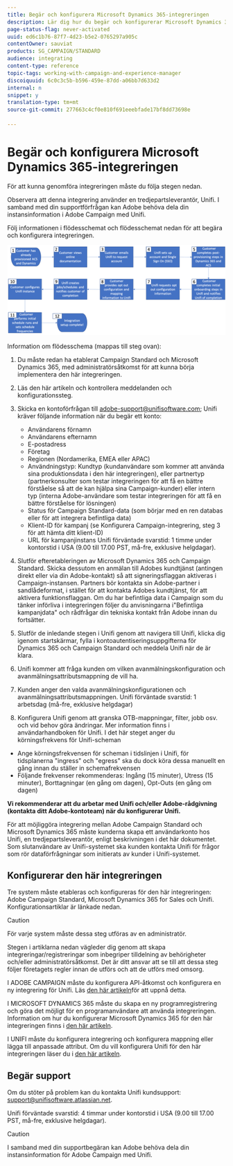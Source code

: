 ```yaml
---
title: Begär och konfigurera Microsoft Dynamics 365-integreringen
description: Lär dig hur du begär och konfigurerar Microsoft Dynamics 365 med Campaign Standard-integrering
page-status-flag: never-activated
uuid: ed6c1b76-87f7-4d23-b5e2-0765297a905c
contentOwner: sauviat
products: SG_CAMPAIGN/STANDARD
audience: integrating
content-type: reference
topic-tags: working-with-campaign-and-experience-manager
discoiquuid: 6c0c3c5b-b596-459e-87dd-a06bb7d633d2
internal: n
snippet: y
translation-type: tm+mt
source-git-commit: 277663c4cf0e810f691eeebfade17bf8dd73698e

---
```



# Begär och konfigurera Microsoft Dynamics 365-integreringen

För att kunna genomföra integreringen måste du följa stegen nedan.

Observera att denna integrering använder en tredjepartsleverantör, Unifi.  I samband med din supportförfrågan kan Adobe behöva dela din instansinformation i Adobe Campaign med Unifi.

Följ informationen i flödesschemat och flödesschemat nedan för att begära och konfigurera integreringen.

![](assets/provisioning-wf.png)

Information om flödesschema (mappas till steg ovan):

1. Du måste redan ha etablerat Campaign Standard och Microsoft Dynamics 365, med administratörsåtkomst för att kunna börja implementera den här integreringen.

1. Läs den här artikeln och kontrollera meddelanden och konfigurationssteg.

1. Skicka en kontoförfrågan till adobe-support@unifisoftware.com; Unifi kräver följande information när du begär ett konto:
   * Användarens förnamn
   * Användarens efternamn
   * E-postadress
   * Företag
   * Regionen (Nordamerika, EMEA eller APAC)
   * Användningstyp:  Kundtyp (kundanvändare som kommer att använda sina produktionsdata i den här integreringen), eller partnertyp (partnerkonsulter som testar integreringen för att få en bättre förståelse så att de kan hjälpa sina Campaign-kunder) eller intern typ (interna Adobe-användare som testar integreringen för att få en bättre förståelse för lösningen)
   * Status för Campaign Standard-data (som börjar med en ren databas eller för att integrera befintliga data)
   * Klient-ID för kampanj (se Konfigurera Campaign-integrering, steg 3 för att hämta ditt klient-ID)
   * URL för kampanjinstans
   Unifi förväntade svarstid: 1 timme under kontorstid i USA (9.00 till 17.00 PST, må-fre, exklusive helgdagar).

1. Slutför efteretableringen av Microsoft Dynamics 365 och Campaign Standard.
Skicka dessutom en anmälan till Adobes kundtjänst (antingen direkt eller via din Adobe-kontakt) så att signeringsflaggan aktiveras i Campaign-instansen. Partners bör kontakta sin Adobe-partner i sandlådeformat, i stället för att kontakta Adobes kundtjänst, för att aktivera funktionsflaggan.
Om du har befintliga data i Campaign som du tänker införliva i integreringen följer du anvisningarna i&quot;Befintliga kampanjdata&quot; och rådfrågar din tekniska kontakt från Adobe innan du fortsätter.

1. Slutför de inledande stegen i Unifi genom att navigera till Unifi, klicka dig igenom startskärmar, fylla i kontoautentiseringsuppgifterna för Dynamics 365 och Campaign Standard och meddela Unifi när de är klara.

1. Unifi kommer att fråga kunden om vilken avanmälningskonfiguration och avanmälningsattributsmappning de vill ha.

1. Kunden anger den valda avanmälningskonfigurationen och avanmälningsattributsmappningen.
Unifi förväntade svarstid: 1 arbetsdag (må-fre, exklusive helgdagar)

1. Konfigurera Unifi genom att granska OTB-mappningar, filter, jobb osv. och vid behov göra ändringar.  Mer information finns i användarhandboken för Unifi.
I det här steget anger du körningsfrekvens för Unifi-scheman
* Ange körningsfrekvensen för scheman i tidslinjen i Unifi, för tidsplanerna &quot;ingress&quot; och &quot;egress&quot; ska du dock köra dessa manuellt en gång innan du ställer in schemafrekvensen
* Följande frekvenser rekommenderas: Ingång (15 minuter), Utress (15 minuter), Borttagningar (en gång om dagen), Opt-Outs (en gång om dagen)

**Vi rekommenderar att du arbetar med Unifi och/eller Adobe-rådgivning (kontakta ditt Adobe-kontoteam) när du konfigurerar Unifi.**

För att möjliggöra integrering mellan Adobe Campaign Standard och Microsoft Dynamics 365 måste kunderna skapa ett användarkonto hos Unifi, en tredjepartsleverantör, enligt beskrivningen i det här dokumentet.   Som slutanvändare av Unifi-systemet ska kunden kontakta Unifi för frågor som rör dataförfrågningar som initierats av kunder i Unifi-systemet.

## Konfigurerar den här integreringen

Tre system måste etableras och konfigureras för den här integreringen: Adobe Campaign Standard, Microsoft Dynamics 365 for Sales och Unifi. Konfigurationsartiklar är länkade nedan.

>[!CAUTION]
>
>För varje system måste dessa steg utföras av en administratör.
>
>Stegen i artiklarna nedan vägleder dig genom att skapa integreringar/registreringar som inbegriper tilldelning av behörigheter och/eller administratörsåtkomst.  Det är ditt ansvar att se till att dessa steg följer företagets regler innan de utförs och att de utförs med omsorg.

I ADOBE CAMPAIGN måste du konfigurera API-åtkomst och konfigurera en ny integrering för Unifi. Läs [den här artikeln](../../integrating/using/configure-adobe-io-for-ms-dynamic.md)för att uppnå detta.

I MICROSOFT DYNAMICS 365 måste du skapa en ny programregistrering och göra det möjligt för en programanvändare att använda integreringen.  Information om hur du konfigurerar Microsoft Dynamics 365 för den här integreringen finns i [den här artikeln](../../integrating/using/configure-microsoft-dynamics-365-for-campaign-integration.md).

I UNIFI måste du konfigurera integrering och konfigurera mappning eller lägga till anpassade attribut. Om du vill konfigurera Unifi för den här integreringen läser du i [den här artikeln](../../integrating/using/configure-unifi-for-microsoft-dynamics-365-integration.md).

## Begär support

Om du stöter på problem kan du kontakta Unifi kundsupport: [support@unifisoftware.atlassian.net](mailto:support@unifisoftware.atlassian.net).

Unifi förväntade svarstid: 4 timmar under kontorstid i USA (9.00 till 17.00 PST, må-fre, exklusive helgdagar).

>[!CAUTION]
>
>I samband med din supportbegäran kan Adobe behöva dela din instansinformation för Adobe Campaign med Unifi.